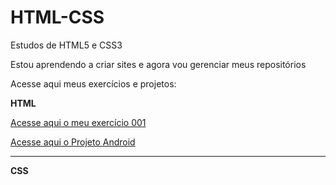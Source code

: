 # HTML-CSS
 Estudos de HTML5 e CSS3

 Estou aprendendo a criar sites e agora vou gerenciar meus repositórios

Acesse aqui meus exercícios e projetos:

<strong>HTML</strong>

 <a href="https://brayan-lima.github.io/HTML-CSS/Exercicios">Acesse aqui o meu exercício 001</a>

 <a href="#">Acesse aqui o Projeto Android</a>

<hr>

 <strong>CSS</strong>
